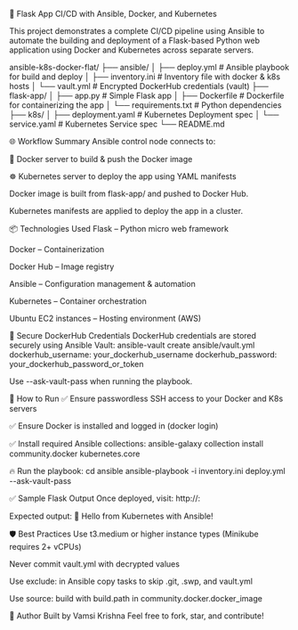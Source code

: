 🚀 Flask App CI/CD with Ansible, Docker, and Kubernetes

This project demonstrates a complete CI/CD pipeline using Ansible to automate the building and deployment of a Flask-based Python web application using Docker and Kubernetes across separate servers.

ansible-k8s-docker-flat/
├── ansible/
│   ├── deploy.yml              # Ansible playbook for build and deploy
│   ├── inventory.ini           # Inventory file with docker & k8s hosts
│   └── vault.yml               # Encrypted DockerHub credentials (vault)
├── flask-app/
│   ├── app.py                  # Simple Flask app
│   ├── Dockerfile              # Dockerfile for containerizing the app
│   └── requirements.txt        # Python dependencies
├── k8s/
│   ├── deployment.yaml         # Kubernetes Deployment spec
│   └── service.yaml            # Kubernetes Service spec
└── README.md


🌐 Workflow Summary
Ansible control node connects to:

🔧 Docker server to build & push the Docker image

☸️ Kubernetes server to deploy the app using YAML manifests

Docker image is built from flask-app/ and pushed to Docker Hub.

Kubernetes manifests are applied to deploy the app in a cluster.


📦 Technologies Used
Flask – Python micro web framework

Docker – Containerization

Docker Hub – Image registry

Ansible – Configuration management & automation

Kubernetes – Container orchestration

Ubuntu EC2 instances – Hosting environment (AWS)


🔐 Secure DockerHub Credentials
DockerHub credentials are stored securely using Ansible Vault:
ansible-vault create ansible/vault.yml
dockerhub_username: your_dockerhub_username
dockerhub_password: your_dockerhub_password_or_token

Use --ask-vault-pass when running the playbook.


🚀 How to Run
✅ Ensure passwordless SSH access to your Docker and K8s servers

✅ Ensure Docker is installed and logged in (docker login)

✅ Install required Ansible collections:
ansible-galaxy collection install community.docker kubernetes.core

🔥 Run the playbook:
cd ansible
ansible-playbook -i inventory.ini deploy.yml --ask-vault-pass


✅ Sample Flask Output
Once deployed, visit:
http://<K8S-Node-IP>:<NodePort>

Expected output:
🚀 Hello from Kubernetes with Ansible!

🛡️ Best Practices
Use t3.medium or higher instance types (Minikube requires 2+ vCPUs)

Never commit vault.yml with decrypted values

Use exclude: in Ansible copy tasks to skip .git, .swp, and vault.yml

Use source: build with build.path in community.docker.docker_image

📌 Author
Built by Vamsi Krishna
Feel free to fork, star, and contribute!
